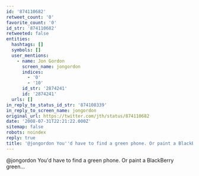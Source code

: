 ```yaml
---
id: '874110682'
retweet_count: '0'
favorite_count: '0'
id_str: '874110682'
retweeted: false
entities:
  hashtags: []
  symbols: []
  user_mentions:
    - name: Jon Gordon
      screen_name: jongordon
      indices:
        - '0'
        - '10'
      id_str: '2874241'
      id: '2874241'
  urls: []
in_reply_to_status_id_str: '874108339'
in_reply_to_screen_name: jongordon
original_url: https://twitter.com/jth/status/874110682
date: '2008-07-31T22:21:22.000Z'
sitemap: false
robots: noindex
reply: true
title: '@jongordon You''d have to find a green phone. Or paint a BlackBerry green...'
---
```


@jongordon You'd have to find a green phone. Or paint a BlackBerry green...
